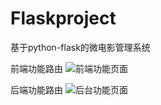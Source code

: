 # Flaskproject
基于python-flask的微电影管理系统

前端功能路由
![前端功能页面](https://github.com/budaLi/Flaskproject/blob/master/PQGCYN%40WJBQ2PL%24%7B~4U%24ORB.png)


后端功能路由
![后台功能页面](https://github.com/budaLi/Flaskproject/blob/master/houtai.png.png)
